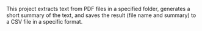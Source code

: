 This project extracts text from PDF files in a specified folder, generates a short summary of the text, and saves the result (file name and summary) to a CSV file in a specific format.
